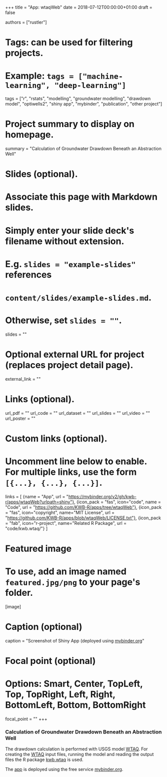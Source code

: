 +++
title = "App: wtaqWeb"
date = 2018-07-12T00:00:00+01:00
draft = false

authors = ["rustler"]
# Tags: can be used for filtering projects.
# Example: `tags = ["machine-learning", "deep-learning"]`
tags = ["r", "rstats", "modelling", "groundwater modelling", "drawdown model", "optiwells2", "shiny app", "mybinder", "publication", "other project"]
# Project summary to display on homepage.
summary = "Calculation of Groundwater Drawdown Beneath an Abstraction Well"

# Slides (optional).
#   Associate this page with Markdown slides.
#   Simply enter your slide deck's filename without extension.
#   E.g. `slides = "example-slides"` references 
#   `content/slides/example-slides.md`.
#   Otherwise, set `slides = ""`.
slides = ""

# Optional external URL for project (replaces project detail page).
external_link = ""

# Links (optional).
url_pdf = ""
url_code = ""
url_dataset = ""
url_slides = ""
url_video = ""
url_poster = ""

# Custom links (optional).
#   Uncomment line below to enable. For multiple links, use the form `[{...}, {...}, {...}]`.
links = [
{name = "App", url = "https://mybinder.org/v2/gh/kwb-r/apps/wtaqWeb?urlpath=shiny"}, 
{icon_pack = "fas", icon="code", name = "Code", url = "https://github.com/KWB-R/apps/tree/wtaqWeb"}, 
{icon_pack = "fas", icon="copyright", name="MIT License", url = "https://github.com/KWB-R/apps/blob/wtaqWeb/LICENSE.txt"}, 
{icon_pack = "fab", icon="r-project", name="Related R Package", url = "code/kwb.wtaq/"}
]

# Featured image
# To use, add an image named `featured.jpg/png` to your page's folder. 
[image]
  # Caption (optional)
  caption = "Screenshot of Shiny App (deployed using [mybinder.org](https://mybinder.org/)"

  # Focal point (optional)
  # Options: Smart, Center, TopLeft, Top, TopRight, Left, Right, BottomLeft, Bottom, BottomRight
  focal_point = ""
+++

### Calculation of Groundwater Drawdown Beneath an Abstraction Well

The drawdown calculation is performed with USGS model [WTAQ](https://water.usgs.gov/ogw/wtaq/). 
For creating the [WTAQ](https://water.usgs.gov/ogw/wtaq/) input files, running the model and reading the output files the R package 
[kwb.wtaq](code/kwb.wtaq/) is used.

The [app](https://mybinder.org/v2/gh/kwb-r/apps/wtaqWeb?urlpath=shiny) 
is deployed using the free service [mybinder.org](https://mybinder.org/).